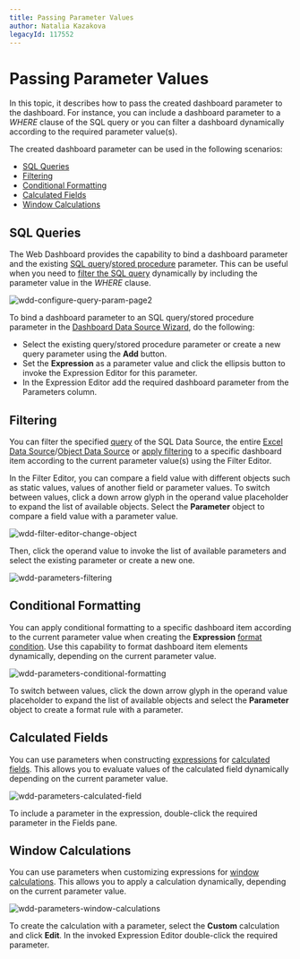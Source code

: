 ```yaml
---
title: Passing Parameter Values
author: Natalia Kazakova
legacyId: 117552
---
```

# Passing Parameter Values
In this topic, it describes how to pass the created dashboard parameter to the dashboard. For instance, you can include a dashboard parameter to a _WHERE_ clause of the SQL query or you can filter a dashboard dynamically according to the required parameter value(s).

The created dashboard parameter can be used in the following scenarios:
* [SQL Queries](#query)
* [Filtering](#filtering)
* [Conditional Formatting](#formatrules)
* [Calculated Fields](#calculatedfields)
* [Window Calculations](#windowscalculations)

## <a name="query"/>SQL Queries
The Web Dashboard provides the capability to bind a dashboard parameter and the existing [SQL query](../../provide-data/working-with-sql-data-sources/pass-query-parameters.md)/[stored procedure](../../provide-data/working-with-sql-data-sources/stored-procedures.md) parameter. This can be useful when you need to [filter the SQL query](../../provide-data/working-with-sql-data-sources/filter-queries.md) dynamically by including the parameter value in the _WHERE_ clause.

![wdd-configure-query-param-page2](../../../../images/img124955.png)

To bind a dashboard parameter to an SQL query/stored procedure parameter in the [Dashboard Data Source Wizard](../../ui-elements/dashboard-data-source-wizard.md), do the following:
* Select the existing query/stored procedure parameter or create a new query parameter using the **Add** button.
* Set the **Expression** as a parameter value and click the ellipsis button to invoke the Expression Editor for this parameter.
* In the Expression Editor add the required dashboard parameter from the Parameters column.

## <a name="filtering"/>Filtering
You can filter the specified [query](../../provide-data/working-with-sql-data-sources/filter-queries.md) of the SQL Data Source, the entire [Excel Data Source](../../provide-data/filter-data-sources.md)/[Object Data Source](../../provide-data/filter-data-sources.md) or [apply filtering](../../data-shaping/filtering.md) to a specific dashboard item according to the current parameter value(s) using the Filter Editor.

In the Filter Editor, you can compare a field value with different objects such as static values, values of another field or parameter values. To switch between values, click a down arrow glyph in the operand value placeholder to expand the list of available objects. Select the **Parameter** object to compare a field value with a parameter value.

![wdd-filter-editor-change-object](../../../../images/img126182.png)

Then, click the operand value to invoke the list of available parameters and select the existing parameter or create a new one.

![wdd-parameters-filtering](../../../../images/img126539.png)

## <a name="formatrules"/>Conditional Formatting
You can apply conditional formatting to a specific dashboard item according to the current parameter value when creating the **Expression** [format condition](../../appearance-customization/conditional-formatting.md). Use this capability to format dashboard item elements dynamically, depending on the current parameter value.

![wdd-parameters-conditional-formatting](../../../../images/img128229.png)

To switch between values, click the down arrow glyph in the operand value placeholder to expand the list of available objects and select the **Parameter** object to create a format rule with a parameter.

## <a name="calculatedfields"/>Calculated Fields
You can use parameters when constructing [expressions](../../provide-data/calculated-fields.md) for [calculated fields](../../provide-data/calculated-fields.md). This allows you to evaluate values of the calculated field dynamically depending on the current parameter value.

![wdd-parameters-calculated-field](../../../../images/img126509.png)

To include a parameter in the expression, double-click the required parameter in the Fields pane.

## <a name="windowscalculations"/>Window Calculations
You can use parameters when customizing expressions for [window calculations](../calculations.md). This allows you to apply a calculation dynamically, depending on the current parameter value.

![wdd-parameters-window-calculations](../../../../images/img126562.png)

To create the calculation with a parameter, select the **Custom** calculation and click **Edit**. In the invoked Expression Editor double-click the required parameter.